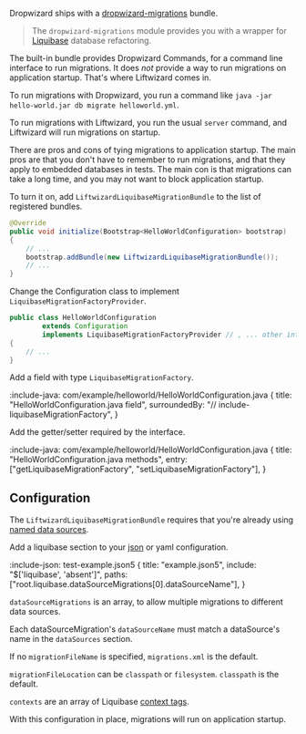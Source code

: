 Dropwizard ships with a [dropwizard-migrations](https://www.dropwizard.io/en/latest/manual/migrations.html) bundle.

> The `dropwizard-migrations` module provides you with a wrapper for [Liquibase](https://www.liquibase.org/) database refactoring.

The built-in bundle provides Dropwizard Commands, for a command line interface to run migrations. It does _not_ provide a way to run migrations on application startup. That's where Liftwizard comes in.

To run migrations with Dropwizard, you run a command like `java -jar hello-world.jar db migrate helloworld.yml`.

To run migrations with Liftwizard, you run the usual `server` command, and Liftwizard will run migrations on startup.

There are pros and cons of tying migrations to application startup. The main pros are that you don't have to remember to run migrations, and that they apply to embedded databases in tests. The main con is that migrations can take a long time, and you may not want to block application startup.

To turn it on, add `LiftwizardLiquibaseMigrationBundle` to the list of registered bundles.

```java {title: "HelloWorldApplication.initialize()"}
@Override
public void initialize(Bootstrap<HelloWorldConfiguration> bootstrap)
{
    // ...
    bootstrap.addBundle(new LiftwizardLiquibaseMigrationBundle());
    // ...
}
```

Change the Configuration class to implement `LiquibaseMigrationFactoryProvider`.

```java {title: "HelloWorldConfiguration.java"}
public class HelloWorldConfiguration
        extends Configuration
        implements LiquibaseMigrationFactoryProvider // , ... other interfaces
{
    // ...
}
```

Add a field with type `LiquibaseMigrationFactory`.

:include-java: com/example/helloworld/HelloWorldConfiguration.java {
title: "HelloWorldConfiguration.java field",
surroundedBy: "// include-liquibaseMigrationFactory",
}

Add the getter/setter required by the interface.

:include-java: com/example/helloworld/HelloWorldConfiguration.java {
title: "HelloWorldConfiguration.java methods",
entry: ["getLiquibaseMigrationFactory", "setLiquibaseMigrationFactory"],
}

## Configuration

The `LiftwizardLiquibaseMigrationBundle` requires that you're already using [named data sources](database/named-data-source).

Add a liquibase section to your [json](configuration/json5-configuration) or yaml configuration.

:include-json: test-example.json5 {
title: "example.json5",
include: "$['liquibase', 'absent']",
paths: ["root.liquibase.dataSourceMigrations[0].dataSourceName"],
}

`dataSourceMigrations` is an array, to allow multiple migrations to different data sources.

Each dataSourceMigration's `dataSourceName` must match a dataSource's name in the `dataSources` section.

If no `migrationFileName` is specified, `migrations.xml` is the default.

`migrationFileLocation` can be `classpath` or `filesystem`. `classpath` is the default.

`contexts` are an array of Liquibase [context tags](https://docs.liquibase.com/concepts/changelogs/attributes/contexts.html).

With this configuration in place, migrations will run on application startup.
